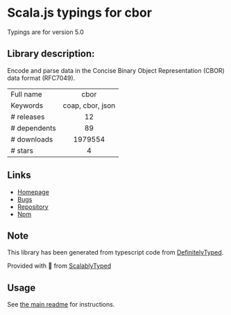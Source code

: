 
# Scala.js typings for cbor

Typings are for version 5.0

## Library description:
Encode and parse data in the Concise Binary Object Representation (CBOR) data format (RFC7049).

|                    |                 |
| ------------------ | :-------------: |
| Full name          | cbor |
| Keywords           | coap, cbor, json |
| # releases         | 12 |
| # dependents       | 89 |
| # downloads        | 1979554 |
| # stars            | 4 |

## Links
- [Homepage](http://hildjj.github.io/node-cbor/)
- [Bugs](https://github.com/hildjj/node-cbor/issues)
- [Repository](https://github.com/hildjj/node-cbor)
- [Npm](https://www.npmjs.com/package/cbor)
    


## Note
This library has been generated from typescript code from [DefinitelyTyped](https://definitelytyped.org).

Provided with :purple_heart: from [ScalablyTyped](https://github.com/oyvindberg/ScalablyTyped)

## Usage
See [the main readme](../../readme.md) for instructions.


